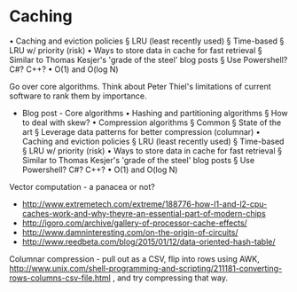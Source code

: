 # Caching


• Caching and eviction policies
   § LRU (least recently used)
   § Time-based
   § LRU w/ priority (risk)
• Ways to store data in cache for fast retrieval
   § Similar to Thomas Kesjer's 'grade of the steel' blog posts
      § Use Powershell? C#? C++?
• O(1) and O(log N)

Go over core algorithms. Think about Peter Thiel's limitations of current software to rank them by importance.

- Blog post - Core algorithms
   • Hashing and partitioning algorithms
      § How to deal with skew?
   • Compression algorithms
      § Common
      § State of the art
      § Leverage data patterns for better compression (columnar)
   • Caching and eviction policies
      § LRU (least recently used)
      § Time-based
      § LRU w/ priority (risk)
   • Ways to store data in cache for fast retrieval
      § Similar to Thomas Kesjer's 'grade of the steel' blog posts
         § Use Powershell? C#? C++?
   • O(1) and O(log N)

Vector computation - a panacea or not?

* http://www.extremetech.com/extreme/188776-how-l1-and-l2-cpu-caches-work-and-why-theyre-an-essential-part-of-modern-chips
* http://igoro.com/archive/gallery-of-processor-cache-effects/
* http://www.damninteresting.com/on-the-origin-of-circuits/
* http://www.reedbeta.com/blog/2015/01/12/data-oriented-hash-table/

Columnar compression - pull out as a CSV, flip into rows using AWK, http://www.unix.com/shell-programming-and-scripting/211181-converting-rows-columns-csv-file.html , and try compressing that way.